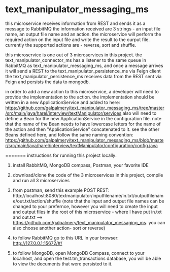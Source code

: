 # text_manipulator_messaging_ms
this microservice receives information from REST and sends it as a message to RabbitMQ
the information received are 3 strings - an input file name, an output file name and an action.
the microservice will perform the required action on the input file and write the result to the ourput file. 
currently the supported actions are - reverse, sort and shuffle. 

this microservice is one out of 3 microservices in this project.
the  text_manipulator_connector_ms has a listener to the same queue in RabbitMQ as text_manipulator_messaging_ms, 
and once a message arrives it will send a REST to the text_manipulator_persistence_ms via Feign client
the text_manipulator_persistence_ms receives data from the REST sent via Feign and persists the data to mongodb.

in order to add a new action to this microservice, a developer will need to provide the implementation to the action.
the implementation should be written in a new ApplicationService and added to here:
https://github.com/galpalmery/text_manipulator_messaging_ms/tree/master/src/main/java/harel/interview/textManipulator/services
also will need to define a Bean for the new ApplicationService in the configuration file. note that the name of the Bean needs to have lowercase letters for the name of the action
and then "ApplicationService" concatenated to it. see the other Beans defined here, and follow the same naming convention:
https://github.com/galpalmery/text_manipulator_messaging_ms/blob/master/src/main/java/harel/interview/textManipulator/configuration/config.java

=======
instructions for running this project locally:
1. install RabbitMQ, MongoDB compass, Postman, your favorite IDE
2. download/clone the code of the 3 microservices in this project, compile and run all 3 microservices
3. from postman, send this example POST REST:
http://localhost:8080/textmanipulator/inputfilename/in.txt/outputfilename/out.txt/action/shuffle
(note that the input and output file names can be changed to your prefernce, however you will need to create the input and output files in the root of this microservice - 
where I have put in.txt and out.txt --> https://github.com/galpalmery/text_manipulator_messaging_ms. you can also choose another action- sort or reverse)

4. to follow RabbitMQ go to this URL in your browser: http://127.0.0.1:15672/#/
5. to follow MongoDB, open MongoDB Compass, connect to your localhost, and open the test.tm_transactions database, you will be able to view the documents that were persisted to it.
